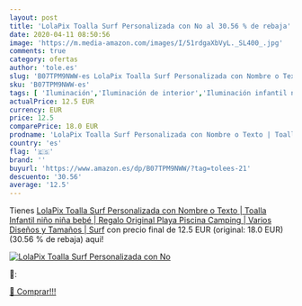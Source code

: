 ```yaml
---
layout: post
title: 'LolaPix Toalla Surf Personalizada con No al 30.56 % de rebaja'
date: 2020-04-11 08:50:56
image: 'https://m.media-amazon.com/images/I/51rdgaXbVyL._SL400_.jpg'
comments: true
category: ofertas
author: 'tole.es'
slug: 'B07TPM9NWW-es LolaPix Toalla Surf Personalizada con Nombre o Texto |...'
sku: 'B07TPM9NWW-es'
tags: [ 'Iluminación','Iluminación de interior','Iluminación infantil nocturna','Lámparas e iluminación infantil','Monos para bebés niño','Ropa','Ropa de una pieza para bebés niño','Ropa para bebés','Ropa para bebés niño','bebé', ]
actualPrice: 12.5 EUR
currency: EUR
price: 12.5
comparePrice: 18.0 EUR
prodname: 'LolaPix Toalla Surf Personalizada con Nombre o Texto | Toalla Infantil niño niña bebé | Regalo Original Playa Piscina Camping | Varios Diseños y Tamaños | Surf'
country: 'es'
flag: '🇪🇸'
brand: ''
buyurl: 'https://www.amazon.es/dp/B07TPM9NWW/?tag=tolees-21'
descuento: '30.56'
average: '12.5'
---
```


Tienes [LolaPix Toalla Surf Personalizada con Nombre o Texto | Toalla Infantil niño niña bebé | Regalo Original Playa Piscina Camping | Varios Diseños y Tamaños | Surf](https://www.amazon.es/dp/B07TPM9NWW/?tag=tolees-21) con precio final de  12.5 EUR (original: 18.0 EUR) (30.56 %  de rebaja) aqui!

[![LolaPix Toalla Surf Personalizada con No](https://m.media-amazon.com/images/I/51rdgaXbVyL._SL400_.jpg)](https://www.amazon.es/dp/B07TPM9NWW/?tag=tolees-21)

🔎:


[🛒 Comprar!!!](https://www.amazon.es/dp/B07TPM9NWW/?tag=tolees-21)
